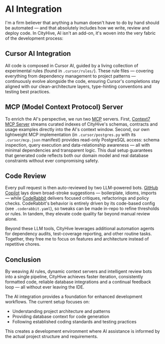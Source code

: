 # AI Integration

I'm a firm believer that anything a human doesn't have to do by hand should be automated — and that absolutely includes how we write, review and deploy code. In CityHive, AI isn't an add-on, it's woven into the very fabric of the development process:

## Cursor AI Integration

All code is composed in Cursor AI, guided by a living collection of experimental rules (found in `.cursor/rules/`). These rule files — covering everything from dependency management to project patterns — continuously evolve alongside the code, ensuring Cursor's completions stay aligned with our clean-architecture layers, type-hinting conventions and testing best practices.

## MCP (Model Context Protocol) Server

To enrich the AI's perspective, we run two [MCP](https://modelcontextprotocol.io/introduction) servers. First, [Context7 MCP Server](https://context7.com) streams curated indexes of CityHive's schemas, contracts and usage examples directly into the AI's context window. Second, our own lightweight MCP implementation (in `.cursor/postgres.py` with its `.cursor/mcp.json` manifest) provides read-only PostgreSQL access: schema inspection, query execution and data-relationship awareness — all with minimal dependencies and transparent logic. This dual setup guarantees that generated code reflects both our domain model and real database constraints without ever compromising safety.

## Code Review

Every pull request is then auto-reviewed by two LLM-powered bots. [GitHub Copilot](https://github.com/features/copilot) lays down broad-stroke suggestions — boilerplate, idioms, imports — while [CodeRabbit](https://www.coderabbit.ai/) delivers focused critiques, refactorings and policy checks. CodeRabbit's behavior is entirely driven by its code-based config (see `.coderabbit.yaml`), so tweaks can be made in-repo to refine thresholds or rules. In tandem, they elevate code quality far beyond manual review alone.

Beyond these LLM tools, CityHive leverages additional automation agents for dependency audits, test-coverage reporting, and other routine tasks. Together, they free me to focus on features and architecture instead of repetitive chores.

## Conclusion

By weaving AI rules, dynamic context servers and intelligent review bots into a single pipeline, CityHive achieves faster iteration, consistently formatted code, reliable database integrations and a continual feedback loop — all without ever leaving the IDE.

The AI integration provides a foundation for enhanced development workflows. The current setup focuses on:
- Understanding project architecture and patterns
- Providing database context for code generation
- Following established coding standards and testing practices

This creates a development environment where AI assistance is informed by the actual project structure and requirements.
